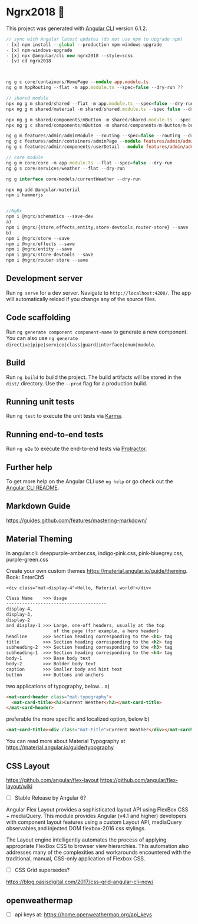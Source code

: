 # Ngrx2018  :blue_book:

This project was generated with [Angular CLI](https://github.com/angular/angular-cli) version 6.1.2.

```typescript
// sync with Angular latest updates (do not use npm to upgrade npm)
- [x] npm install --global --production npm-windows-upgrade
- [x] npm-windows-upgrade
- [x] npx @angular/cli new ngrx2018 --style=scss
- [v] cd ngrx2018



ng g c core/containers/HomePage --module app.module.ts
ng g m AppRouting --flat -m app.module.ts --spec=false --dry-run ??

// shared module
npx ng g m shared/shared --flat -m app.module.ts --spec=false --dry-run
npx ng g m shared/material -m shared/shared.module.ts --spec false --dry-run

npx ng g m shared/components/mButton -m shared/shared.module.ts --spec false --dry-run
npx ng g c shared/components/mButton -m shared/components/m-button/m-button.module.ts --dry-run

ng g m features/admin/adminModule --routing --spec=false --routing --dry-run
ng g c features/admin/containers/adminPage --module features/admin/admin.module.ts
ng g c features/admin/components/userDetail --module features/admin/admin.module.ts

// core module
ng g m core/core -m app.module.ts --flat --spec=false --dry-run
ng g s core/services/weather --flat --dry-run

ng g interface core/models/currentWeather --dry-run

npx ng add @angular/material
npm i hammerjs


//NgRx
npm i @ngrx/schematics --save-dev
a)
npm i @ngrx/{store,effects,entity,store-devtools,router-store} --save
b)
npm i @ngrx/store --save
npm i @ngrx/effects --save
npm i @ngrx/entity --save
npm i @ngrx/store-devtools --save
npm i @ngrx/router-store --save

```

## Development server

Run `ng serve` for a dev server. Navigate to `http://localhost:4200/`. The app will automatically reload if you change any of the source files.

## Code scaffolding

Run `ng generate component component-name` to generate a new component. You can also use `ng generate directive|pipe|service|class|guard|interface|enum|module`.

## Build

Run `ng build` to build the project. The build artifacts will be stored in the `dist/` directory. Use the `--prod` flag for a production build.

## Running unit tests

Run `ng test` to execute the unit tests via [Karma](https://karma-runner.github.io).

## Running end-to-end tests

Run `ng e2e` to execute the end-to-end tests via [Protractor](http://www.protractortest.org/).

## Further help

To get more help on the Angular CLI use `ng help` or go check out the [Angular CLI README](https://github.com/angular/angular-cli/blob/master/README.md).


## Markdown Guide
https://guides.github.com/features/mastering-markdown/

## Material Theming

In angular.cli: deeppurple-amber.css, indigo-pink.css, pink-bluegrey.css, purple-green.css

Create your own custom themes https://material.angular.io/guide/theming.
Book: EnterCh5

`<div class="mat-display-4">Hello, Material world!</div>`

```html
Class Name    >>> Usage
--------------------------------------
display-4,
display-3,
display-2
and display-1 >>> Large, one-off headers, usually at the top
                  of the page (for example, a hero header)
headline      >>> Section heading corresponding to the <h1> tag
title         >>> Section heading corresponding to the <h2> tag
subheading-2  >>> Section heading corresponding to the <h3> tag
subheading-1  >>> Section heading corresponding to the <h4> tag
body-1        >>> Base body text
body-2        >>> Bolder body text
caption       >>> Smaller body and hint text
button        >>> Buttons and anchors
```

two applications of typography, below...
a)

```html
<mat-card-header class="mat-typography">
  <mat-card-title><h2>Current Weather</h2></mat-card-title>
</mat-card-header>
```

preferable the more specific and localized option, below
b)

```html
<mat-card-title><div class="mat-title">Current Weather</div></mat-cardtitle>
```
You can read more about Material Typography at https://material.angular.io/guide/typography

## CSS Layout

https://github.com/angular/flex-layout
https://github.com/angular/flex-layout/wiki

- [ ] Stable Release by Angular 6?

Angular Flex Layout provides a sophisticated layout API using FlexBox CSS +
mediaQuery. This module provides Angular (v4.1 and higher) developers with component
layout features using a custom Layout API, mediaQuery observables,and injected DOM
flexbox-2016 css stylings.

The Layout engine intelligently automates the process of applying appropriate FlexBox
CSS to browser view hierarchies. This automation also addresses many of the complexities
and workarounds encountered with the traditional, manual, CSS-only application of
Flexbox CSS.

- [ ] CSS Grid supersedes?

https://blog.oasisdigital.com/2017/css-grid-angular-cli-now/


## openweathermap
- [ ] api keys at: https://home.openweathermap.org/api_keys